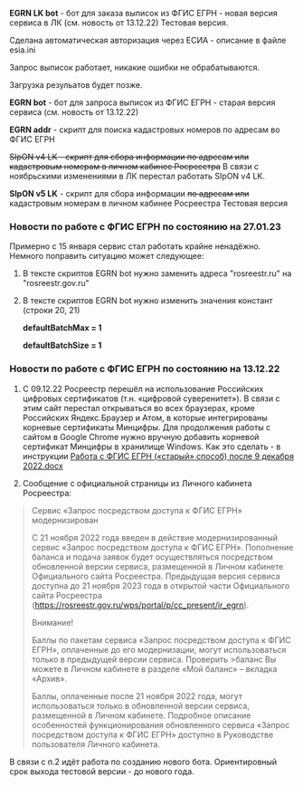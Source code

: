 **EGRN LK bot** - бот для заказа выписок из ФГИС ЕГРН - новая версия сервиса в ЛК (см. новость от 13.12.22)
  Тестовая версия. 

  Сделана автоматическая авторизация через ЕСИА - описание в файле esia.ini

  Запрос выписок работает, никакие ошибки не обрабатываются. 

  Загрузка резульатов будет позже.

**EGRN bot** - бот для запроса выписок из ФГИС ЕГРН - старая версия сервиса (см. новость от 13.12.22)

**EGRN addr** - скрипт для поиска кадастровых номеров по адресам во ФГИС ЕГРН

~~SIpON v4 LK - скрипт для сбора информации по адресам или кадастровым номерам в личном кабинее Росреестра~~
В связи с ноябрьскими изменениями в ЛК перестал работать SIpON v4 LK. 

**SIpON v5 LK** - скрипт для сбора информации ~~по адресам или~~ кадастровым номерам в личном кабинее Росреестра
Тестовая версия


### Новости по работе с ФГИС ЕГРН по состоянию на 27.01.23

Примерно с 15 января сервис стал работать крайне ненадёжно. Немного поправить ситуацию может следующее:
1. В тексте скриптов EGRN bot нужно заменить адреса "rosreestr.ru" на "rosreestr.gov.ru"
2. В тексте скриптов EGRN bot нужно изменить значения констант (строки 20, 21)

    **defaultBatchMax = 1**
  
    **defaultBatchSize = 1**


### Новости по работе с ФГИС ЕГРН по состоянию на 13.12.22

1. С 09.12.22 Росреестр перешёл на использование Российских цифровых сертификатов (т.н. «цифровой суверенитет»). В связи с этим сайт перестал открываться во всех браузерах, кроме Российских Яндекс.Браузер и Атом, в которые интегрированы корневые сертификаты Минцифры.
Для продолжения работы с сайтом в Google Chrome нужно вручную добавить корневой сертификат Минцифры в хранилище Windows.
Как это сделать - в инструкции [Работа с ФГИС ЕГРН («старый» способ) после 9 декабря 2022.docx](https://github.com/0-6-1-7/rosreestr/blob/master/%D0%A0%D0%B0%D0%B1%D0%BE%D1%82%D0%B0%20%D1%81%20%D0%A4%D0%93%D0%98%D0%A1%20%D0%95%D0%93%D0%A0%D0%9D%20(%C2%AB%D1%81%D1%82%D0%B0%D1%80%D1%8B%D0%B9%C2%BB%20%D1%81%D0%BF%D0%BE%D1%81%D0%BE%D0%B1)%20%D0%BF%D0%BE%D1%81%D0%BB%D0%B5%209%20%D0%B4%D0%B5%D0%BA%D0%B0%D0%B1%D1%80%D1%8F%202022.docx)

2. Сообщение с официальной страницы из Личного кабинета Росреестра:

>Сервис «Запрос посредством доступа к ФГИС ЕГРН» модернизирован
>
>С 21 ноября 2022 года введен в действие модернизированный сервис «Запрос посредством доступа к ФГИС ЕГРН».
>Пополнение баланса и подача заявок будет осуществляться посредством обновленной версии сервиса, размещенной в Личном кабинете Официального сайта Росреестра. Предыдущая версия сервиса доступна до 21 ноября 2023 года в открытой части Официального сайта Росреестра (https://rosreestr.gov.ru/wps/portal/p/cc_present/ir_egrn).
>
>Внимание!
>
>Баллы по пакетам сервиса «Запрос посредством доступа к ФГИС ЕГРН», оплаченные до его модернизации, могут использоваться только в предыдущей версии сервиса. Проверить >баланс Вы можете в Личном кабинете в разделе «Мой баланс» – вкладка «Архив».
>
>Баллы, оплаченные после 21 ноября 2022 года, могут использоваться только в обновленной версии сервиса, размещенной в Личном кабинете.
>Подробное описание особенностей функционирования обновленного сервиса «Запрос посредством доступа к ФГИС ЕГРН» доступно в Руководстве пользователя Личного кабинета.

В связи с п.2 идёт работа по созданию нового бота. Ориентировный срок выхода тестовой версии - до нового года.
